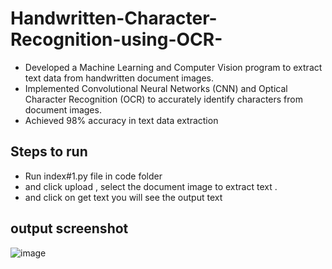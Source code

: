 # Handwritten-Character-Recognition-using-OCR-

- Developed a Machine Learning and Computer Vision program to extract text data from handwritten document images.
- Implemented Convolutional Neural Networks (CNN) and Optical Character Recognition (OCR) to accurately identify characters from document images.  
- Achieved 98% accuracy in text data extraction

## Steps to run ##
- Run index#1.py file in code folder 
- and click upload , select the document image to extract text .
- and click on get text you will see the output text 

## output screenshot 
![image](https://github.com/Vijayendar0622/Handwritten-Character-Recognition-using-OCR-/assets/112705175/f2204281-2da5-4e2f-a8f9-b33da0d17e25)
